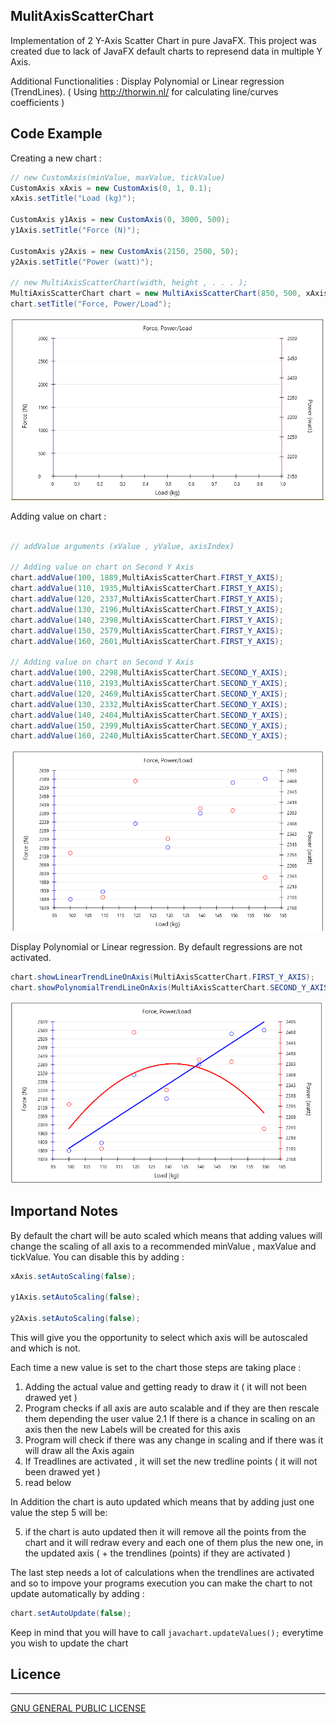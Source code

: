 ## MulitAxisScatterChart

Implementation of 2 Y-Axis Scatter Chart in pure JavaFX. This project was created due to lack of JavaFX default charts to represend data in multiple Y Axis.

Additional Functionalities :
Display Polynomial or Linear regression (TrendLines). ( Using <url>http://thorwin.nl/</url> for calculating line/curves coefficients )


## Code Example

Creating a new chart :

```java
// new CustomAxis(minValue, maxValue, tickValue)
CustomAxis xAxis = new CustomAxis(0, 1, 0.1);
xAxis.setTitle("Load (kg)");

CustomAxis y1Axis = new CustomAxis(0, 3000, 500);
y1Axis.setTitle("Force (N)");

CustomAxis y2Axis = new CustomAxis(2150, 2500, 50);
y2Axis.setTitle("Power (watt)");

// new MultiAxisScatterChart(width, height , . . . );
MultiAxisScatterChart chart = new MultiAxisScatterChart(850, 500, xAxis, y1Axis, y2Axis);
chart.setTitle("Force, Power/Load");
```

![Chart creation ](./preview/chart_creation.png)



Adding value on chart :

```java

// addValue arguments (xValue , yValue, axisIndex)

// Adding value on chart on Second Y Axis
chart.addValue(100, 1889,MultiAxisScatterChart.FIRST_Y_AXIS);
chart.addValue(110, 1935,MultiAxisScatterChart.FIRST_Y_AXIS);
chart.addValue(120, 2337,MultiAxisScatterChart.FIRST_Y_AXIS);
chart.addValue(130, 2196,MultiAxisScatterChart.FIRST_Y_AXIS);
chart.addValue(140, 2398,MultiAxisScatterChart.FIRST_Y_AXIS);
chart.addValue(150, 2579,MultiAxisScatterChart.FIRST_Y_AXIS);
chart.addValue(160, 2601,MultiAxisScatterChart.FIRST_Y_AXIS);

// Adding value on chart on Second Y Axis
chart.addValue(100, 2298,MultiAxisScatterChart.SECOND_Y_AXIS);
chart.addValue(110, 2193,MultiAxisScatterChart.SECOND_Y_AXIS);
chart.addValue(120, 2469,MultiAxisScatterChart.SECOND_Y_AXIS);
chart.addValue(130, 2332,MultiAxisScatterChart.SECOND_Y_AXIS);
chart.addValue(140, 2404,MultiAxisScatterChart.SECOND_Y_AXIS);
chart.addValue(150, 2399,MultiAxisScatterChart.SECOND_Y_AXIS);
chart.addValue(160, 2240,MultiAxisScatterChart.SECOND_Y_AXIS);
```

![Chart with values ](./preview/chart_values_adding.png)


Display Polynomial or Linear regression. By default regressions are not activated.

```java
chart.showLinearTrendLineOnAxis(MultiAxisScatterChart.FIRST_Y_AXIS);
chart.showPolynomialTrendLineOnAxis(MultiAxisScatterChart.SECOND_Y_AXIS);
```

![Chart with Trendlines ](./preview/chart_regressions.png)


## Importand Notes 

By default the chart will be auto scaled which means that adding values will change the scaling of all axis to a recommended minValue , maxValue and tickValue. You can disable this by adding :

```java
xAxis.setAutoScaling(false);

y1Axis.setAutoScaling(false);

y2Axis.setAutoScaling(false);
```

This will give you the opportunity to select which axis will be autoscaled and which is not. 

Each time a new value is set to the chart those steps are taking place :

1. Adding the actual value and getting ready to draw it ( it will not been drawed yet )
2. Program checks if all axis are auto scalable and if they are then rescale them depending the user value 
  2.1 If there is a chance in scaling on an axis then the new Labels will be created for this axis
3. Program will check if there was any change in scaling and if there was it will draw all the Axis again 
4. If Treadlines are activated , it will set the new tredline points ( it will not been drawed yet )
5. read below 


In Addition the chart is auto updated which means that by adding just one value the step 5 will be:

5. if the chart is auto updated then it will remove all the points from the chart and it will redraw every and each one of them plus the new one, in the updated axis (  + the trendlines (points) if they are activated )

The last step needs a lot of calculations when the trendlines are activated and so to impove your programs execution you can make the chart to not update automatically by adding :

```java
chart.setAutoUpdate(false);
```

Keep in mind that you will have to call ```javachart.updateValues();``` everytime you wish to update the chart

## Licence
-------
[GNU GENERAL PUBLIC LICENSE](LICENSE)
